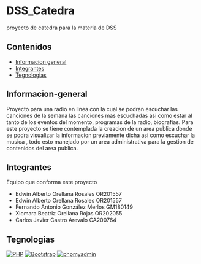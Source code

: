 # DSS_Catedra

proyecto de catedra para la materia de DSS 

## Contenidos

* [Informacion general](#Informacion-general)
* [Integrantes](#Integrantes)
* [Tegnologias](#Tegnologias)

## Informacion-general

Proyecto para una radio en linea con la cual se podran escuchar las canciones de la semana 
las canciones mas escuchadas asi como estar al tanto de los eventos del momento, programas de la radio, biografias. Para este proyecto se tiene contemplada la creacion de un area publica donde se podra visualizar la informacion previamente dicha asi como escuchar la musica , todo esto manejado por un area administrativa para la gestion de contenidos del area publica.
## Integrantes 

Equipo que conforma este proyecto

* Edwin Alberto Orellana Rosales OR201557
* Edwin Alberto Orellana Rosales OR201557
* Fernando Antonio González Merlos GM180149
* Xiomara Beatriz Orellana Rojas OR202055
* Carlos Javier Castro Arevalo CA200764

## Tegnologias

[![PHP](https://img.shields.io/PHP/v/github-buttons)](https://www.php.net/github-buttons)
[![Bootstrap](https://img.shields.io/Bootstrap/v/github-buttons)](https://getbootstrap.com/github-buttons)
[![phpmyadmin](https://img.shields.io/phpMyadmin/v/github-buttons)](https://www.phpmyadmin.net/github-buttons)
